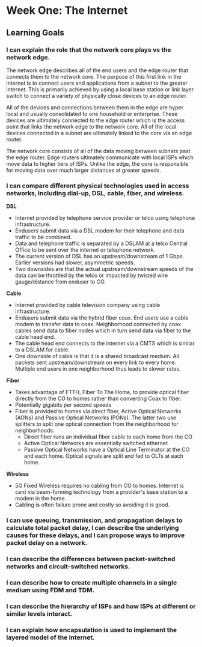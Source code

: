 # Week One: The Internet

## Learning Goals

### I can explain the role that the network core plays vs the network edge.
The network edge describes all of the end users and the edge router that connects them to the network core. The purpose of this first link in the internet is to connect users and applications from a subnet to the greater internet. This is primarily achieved by using a local base station or link layer switch to connect a variety of physically close devices to an edge router.

All of the devices and connections between them in the edge are hyper local and usually consolidated to one household or enterprise. These devices are ultimately connected to the edge router which is the access point that links the network edge to the network core. All of the local devices connected in a subnet are ultimately linked to the core via an edge router.

The network core consists of all of the data moving between subnets past the edge router. Edge routers ultimately communicate with local ISPs which move data to higher tiers of ISPs. Unlike the edge, the core is responsible for moving data over much larger distances at greater speeds.

### I can compare different physical technologies used in access networks, including dial-up, DSL, cable, fiber, and wireless.

**DSL**
- Internet provided by telephone service provider or telco using telephone infrastructure.
- Endusers submit data via a DSL modem for their telephone and data traffic to be combined.
- Data and telephone traffic is separated by a DSLAM at a telco Central Office to be sent over the internet or telephone network.
- The current version of DSL has an upstream/downstream of 1 Gbps. Earlier versions had slower, asymmetric speeds.
- Two downsides are that the actual upstream/downstream speeds of the data can be throttled by the telco or impacted by twisted wire gauge/distance from enduser to CO.

**Cable**
- Internet provided by cable television company using cable infrastructure.
- Endusers submit data via the hybrid fiber coax. End users use a cable modem to transfer data to coax. Neighborhood connected by coax cables send data to fiber nodes which in turn send data via fiber to the cable head end.
- The cable head end connects to the internet via a CMTS which is similar to a DSLAM for cable.
- One downside of cable is that it is a shared broadcast medium. All packets sent upstream/downstream on every link to every home. Multiple end users in one neighborhood thus leads to slower rates.

**Fiber**
- Takes advantage of FTTH, Fiber To The Home, to provide optical fiber directly from the CO to homes rather than converting Coax to fiber.
- Potentially gigabits per second speeds
- Fiber is provided to homes via direct fiber, Active Optical Networks (AONs) and Passive Optical Networks (PONs). The latter two use splitters to split one optical connection from the neighborhood for neighborhoods.
    - Direct fiber runs an individual fiber cable to each home from the CO
    - Active Optical Networks are essentially switched ethernet
    - Passive Optical Networks have a Optical Line Terminator at the CO and each home. Optical signals are split and fed to OLTs at each home.

**Wireless**
- 5G Fixed Wireless requires no cabling from CO to homes. Internet is cent via beam-forming technology from a provider's base station to a modem in the home.
- Cabling is often failure prone and costly so avoiding it is good.

### I can use queuing, transmission, and propagation delays to calculate total packet delay, I can describe the underlying causes for these delays, and I can propose ways to improve packet delay on a network.


### I can describe the differences between packet-switched networks and circuit-switched networks.

### I can describe how to create multiple channels in a single medium using FDM and TDM.

### I can describe the hierarchy of ISPs and how ISPs at different or similar levels interact.

### I can explain how encapsulation is used to implement the layered model of the Internet.
